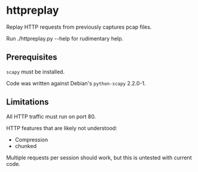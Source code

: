 httpreplay
==========

Replay HTTP requests from previously captures pcap files.

Run ./httpreplay.py --help for rudimentary help.

Prerequisites
-------------

`scapy` must be installed.

Code was written against Debian's `python-scapy` 2.2.0-1.


Limitations
-----------

All HTTP traffic must run on port 80.

HTTP features that are likely not understood:

* Compression
* chunked

Multiple requests per session should work, but this is untested with current code.

